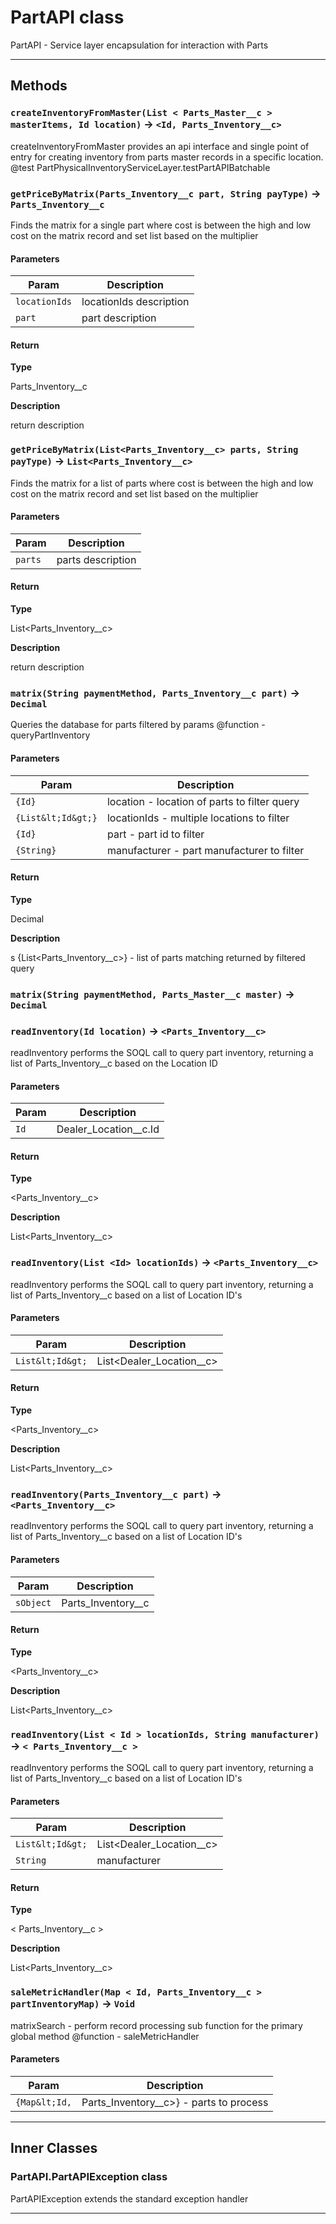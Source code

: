 # PartAPI class

PartAPI - Service layer encapsulation for interaction with Parts

---
## Methods
### `createInventoryFromMaster(List < Parts_Master__c > masterItems, Id location)` → `<Id, Parts_Inventory__c>`

createInventoryFromMaster provides an api interface and single point of entry for creating inventory from parts master records in a specific location. @test PartPhysicalInventoryServiceLayer.testPartAPIBatchable

### `getPriceByMatrix(Parts_Inventory__c part, String payType)` → `Parts_Inventory__c`

Finds the matrix for a single part where cost is between the high and low cost on the matrix record and set list based on the multiplier

#### Parameters
|Param|Description|
|-----|-----------|
|`locationIds` |  locationIds description |
|`part` |  part description |

#### Return

**Type**

Parts_Inventory__c

**Description**

return description

### `getPriceByMatrix(List<Parts_Inventory__c> parts, String payType)` → `List<Parts_Inventory__c>`

Finds the matrix for a list of parts where cost is between the high and low cost on the matrix record and set list based on the multiplier

#### Parameters
|Param|Description|
|-----|-----------|
|`parts` |  parts description |

#### Return

**Type**

List&lt;Parts_Inventory__c&gt;

**Description**

return description

### `matrix(String paymentMethod, Parts_Inventory__c part)` → `Decimal`

Queries the database for parts filtered by params @function - queryPartInventory

#### Parameters
|Param|Description|
|-----|-----------|
|`{Id}` |  location - location of parts to filter query |
|`{List&lt;Id&gt;}` |  locationIds - multiple locations to filter |
|`{Id}` |  part - part id to filter |
|`{String}` |  manufacturer - part manufacturer to filter |

#### Return

**Type**

Decimal

**Description**

s {List&lt;Parts_Inventory__c&gt;} - list of parts matching returned by filtered query

### `matrix(String paymentMethod, Parts_Master__c master)` → `Decimal`
### `readInventory(Id location)` → `<Parts_Inventory__c>`

readInventory performs the SOQL call to query part inventory, returning a list of Parts_Inventory__c based on the Location ID

#### Parameters
|Param|Description|
|-----|-----------|
|`Id` |  Dealer_Location__c.Id |

#### Return

**Type**

&lt;Parts_Inventory__c&gt;

**Description**

List&lt;Parts_Inventory__c&gt;

### `readInventory(List <Id> locationIds)` → `<Parts_Inventory__c>`

readInventory performs the SOQL call to query part inventory, returning a list of Parts_Inventory__c based on a list of Location ID&apos;s

#### Parameters
|Param|Description|
|-----|-----------|
|`List&lt;Id&gt;` |  List&lt;Dealer_Location__c&gt; |

#### Return

**Type**

&lt;Parts_Inventory__c&gt;

**Description**

List&lt;Parts_Inventory__c&gt;

### `readInventory(Parts_Inventory__c part)` → `<Parts_Inventory__c>`

readInventory performs the SOQL call to query part inventory, returning a list of Parts_Inventory__c based on a list of Location ID&apos;s

#### Parameters
|Param|Description|
|-----|-----------|
|`sObject` |  Parts_Inventory__c |

#### Return

**Type**

&lt;Parts_Inventory__c&gt;

**Description**

List&lt;Parts_Inventory__c&gt;

### `readInventory(List < Id > locationIds, String manufacturer)` → `< Parts_Inventory__c >`

readInventory performs the SOQL call to query part inventory, returning a list of Parts_Inventory__c based on a list of Location ID&apos;s

#### Parameters
|Param|Description|
|-----|-----------|
|`List&lt;Id&gt;` |  List&lt;Dealer_Location__c&gt; |
|`String` |  manufacturer |

#### Return

**Type**

&lt; Parts_Inventory__c &gt;

**Description**

List&lt;Parts_Inventory__c&gt;

### `saleMetricHandler(Map < Id, Parts_Inventory__c > partInventoryMap)` → `Void`

matrixSearch - perform record processing sub function for the primary global method @function - saleMetricHandler

#### Parameters
|Param|Description|
|-----|-----------|
|`{Map&lt;Id,` |  Parts_Inventory__c&gt;} - parts to process |

---
## Inner Classes

### PartAPI.PartAPIException class

PartAPIException extends the standard exception handler

---
